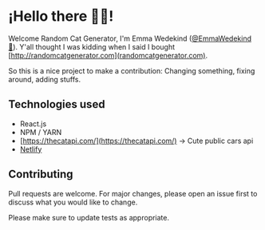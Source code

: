 # ¡Hello there 🙋‍♀️!

Welcome Random Cat Generator, I'm Emma Wedekind ([@EmmaWedekind🐞](https://twitter.com/EmmaWedekind)). Y'all thought I was kidding when I said I bought [http://randomcatgenerator.com](randomcatgenerator.com).

So this is a nice project to make a contribution: Changing something, fixing around, adding stuffs. 

## Technologies used

- React.js
- NPM / YARN
- [https://thecatapi.com/](https://thecatapi.com/) -> Cute public cars api
- [Netlify](https://www.netlify.com/)

## Contributing
Pull requests are welcome. For major changes, please open an issue first to discuss what you would like to change.

Please make sure to update tests as appropriate.